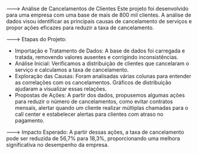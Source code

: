 ---> Análise de Cancelamentos de Clientes
Este projeto foi desenvolvido para uma empresa com uma base de mais de 800 mil clientes. A análise de dados visou identificar as principais causas de cancelamento de serviços e propor ações eficazes para reduzir 
a taxa de cancelamento.

---> Etapas do Projeto:

*  Importação e Tratamento de Dados: A base de dados foi carregada e tratada, removendo valores ausentes e corrigindo inconsistências.
*  Análise Inicial: Verificamos a distribuição de clientes que cancelaram o serviço e calculamos a taxa de cancelamento.
*  Exploração das Causas: Foram analisadas várias colunas para entender as correlações com os cancelamentos. Gráficos de distribuição ajudaram a visualizar essas relações.
*  Propostas de Ações: A partir dos dados, propusemos algumas ações para reduzir o número de cancelamentos, como evitar contratos mensais, alertar quando um cliente realizar múltiplas chamadas para o call center
e estabelecer alertas para clientes com atraso no pagamento.

---> Impacto Esperado:
A partir dessas ações, a taxa de cancelamento pode ser reduzida de 56,7% para 18,3%, proporcionando uma melhora significativa no desempenho da empresa.
